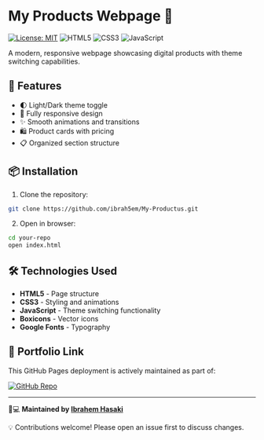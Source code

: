 # My Products Webpage 🌟

[![License: MIT](https://img.shields.io/badge/License-MIT-blue.svg)](https://opensource.org/licenses/MIT)
![HTML5](https://img.shields.io/badge/HTML5-E34F26?logo=html5&logoColor=white)
![CSS3](https://img.shields.io/badge/CSS3-1572B6?logo=css3&logoColor=white)
![JavaScript](https://img.shields.io/badge/JavaScript-F7DF1E?logo=javascript&logoColor=black)

A modern, responsive webpage showcasing digital products with theme switching capabilities.

## 🚀 Features

- 🌓 Light/Dark theme toggle
- 📱 Fully responsive design
- ✨ Smooth animations and transitions
- 🛍️ Product cards with pricing
- 📋 Organized section structure


## 📦 Installation

1. Clone the repository:
```bash
git clone https://github.com/ibrah5em/My-Productus.git
```

2. Open in browser:

```bash
cd your-repo
open index.html
```

## 🛠️ Technologies Used

- **HTML5** - Page structure
- **CSS3** - Styling and animations
- **JavaScript** - Theme switching functionality
- **Boxicons** - Vector icons
- **Google Fonts** - Typography

## 🔗 Portfolio Link

This GitHub Pages deployment is actively maintained as part of:

[![GitHub Repo](https://img.shields.io/badge/Repo-My%20Repository-blue?style=for-the-badge&logo=github)](https://github.com/ibrah5em/Me)

---

👨💻 **Maintained by [Ibrahem Hasaki](https://github.com/ibrah5em)**  

💡 Contributions welcome! Please open an issue first to discuss changes.

